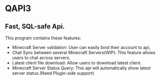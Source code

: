 # QAPI3
## Fast, SQL-safe Api.
This program contains these features:
- Minecraft Server validation: User can easily bind their account to api,
- Chat Sync between several Minecraft Servers(WIP): This feature allows users to chat across servers.
- Latest client file download: Allow users to download latest client.
- Minecraft Server Status Query: This api will automatically show latest server status.(Need Plugin-side support)

